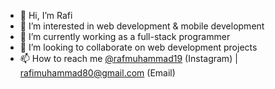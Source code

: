 - 👋 Hi, I’m Rafi
- 👀 I’m interested in web development & mobile development
- 🌱 I’m currently working as a full-stack programmer
- 💞️ I’m looking to collaborate on web development projects
- 📫 How to reach me [@rafmuhammad19](https://www.instagram.com/rafmuhammad19/) (Instagram) | rafimuhammad80@gmail.com (Email)

<!---
rafim19/rafim19 is a ✨ special ✨ repository because its `README.md` (this file) appears on your GitHub profile.
You can click the Preview link to take a look at your changes.
--->
